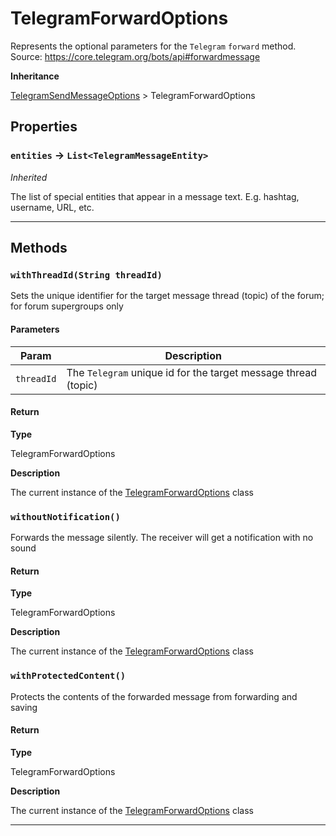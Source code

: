 # TelegramForwardOptions

Represents the optional parameters for the `Telegram` `forward` method.
Source: https://core.telegram.org/bots/api#forwardmessage

**Inheritance**

[TelegramSendMessageOptions](/types/Classes/TelegramSendMessageOptions.md)
&gt;
TelegramForwardOptions

## Properties

### `entities` → `List<TelegramMessageEntity>`

_Inherited_

The list of special entities that appear in a message text. E.g. hashtag, username, URL, etc.

---

## Methods

### `withThreadId(String threadId)`

Sets the unique identifier for the target message thread (topic) of the forum; for forum supergroups only

#### Parameters

| Param      | Description                                                    |
| ---------- | -------------------------------------------------------------- |
| `threadId` | The `Telegram` unique id for the target message thread (topic) |

#### Return

**Type**

TelegramForwardOptions

**Description**

The current instance of the [TelegramForwardOptions](/types/Classes/TelegramForwardOptions.md) class

### `withoutNotification()`

Forwards the message silently. The receiver will get a notification with no sound

#### Return

**Type**

TelegramForwardOptions

**Description**

The current instance of the [TelegramForwardOptions](/types/Classes/TelegramForwardOptions.md) class

### `withProtectedContent()`

Protects the contents of the forwarded message from forwarding and saving

#### Return

**Type**

TelegramForwardOptions

**Description**

The current instance of the [TelegramForwardOptions](/types/Classes/TelegramForwardOptions.md) class

---

